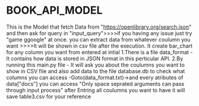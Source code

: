 # BOOK_API_MODEL
This is the Model that fetch Data from "https://openlibrary.org/search.json"
and then ask for query in "input_query">>>>if you having any issue just try "game ggoogle" at once.
you can extract  data  from whatever coulumn you want >>>>It will be shown in csv file after the execution. 
It create bar_chart for any column you want from entered at intial
1.There is a file data_format - It contains how data is stored in JSON format in this perticular API.
2.By running this main.py file -
    It will ask you about the coulumns you want to show in CSV file and also add data to the file database.db
    to check what columns you can access -Goto(data_format.txt)->and every atributes of data["docs"] you can access
    "Only space seprated arguments can pass through input process"
    after Entring all coulumns you want to have it will save table3.csv for your reference